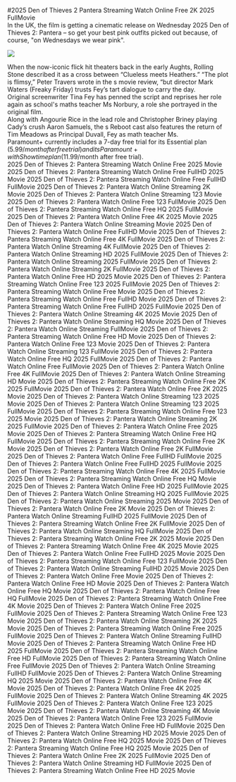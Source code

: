 #2025 Den of Thieves 2 Pantera Streaming Watch Online Free 2K 2025 FullMovie  
In the UK, the film is getting a cinematic release on Wednesday 2025 Den of Thieves 2: Pantera – so get your best pink outfits picked out because, of course, "on Wednesdays we wear pink".  
  
[![](https://i.imgur.com/qSNzIqt.png)](https://movie.rssnews.media/oTMoQfE.php)  
  
When the now-iconic flick hit theaters back in the early Aughts, Rolling Stone described it as a cross between “Clueless meets Heathers.” “The plot is flimsy,” Peter Travers wrote in the s movie review, “but director Mark Waters (Freaky Friday) trusts Fey’s tart dialogue to carry the day.  
Original screenwriter Tina Fey has penned the script and reprises her role again as school's maths teacher Ms Norbury, a role she portrayed in the original film.  
Along with Angourie Rice in the lead role and Christopher Briney playing Cady’s crush Aaron Samuels, the s Reboot cast also features the return of Tim Meadows as Principal Duvall, Fey as math teacher Ms.  
Paramount+ currently includes a 7-day free trial for its Essential plan ($5.99/month after free trial) and its Paramount+ with Showtime plan ($11.99/month after free trial).  
2025 Den of Thieves 2: Pantera Streaming Watch Online Free 2025 Movie
2025 Den of Thieves 2: Pantera Streaming Watch Online Free FullHD 2025 Movie
2025 Den of Thieves 2: Pantera Streaming Watch Online Free FullHD FullMovie
2025 Den of Thieves 2: Pantera Watch Online Streaming 2K Movie
2025 Den of Thieves 2: Pantera Watch Online Streaming 123 Movie
2025 Den of Thieves 2: Pantera Watch Online Free 123 FullMovie
2025 Den of Thieves 2: Pantera Streaming Watch Online Free HQ 2025 FullMovie
2025 Den of Thieves 2: Pantera Watch Online Free 4K 2025 Movie
2025 Den of Thieves 2: Pantera Watch Online Streaming Movie
2025 Den of Thieves 2: Pantera Watch Online Free FullHD Movie
2025 Den of Thieves 2: Pantera Streaming Watch Online Free 4K FullMovie
2025 Den of Thieves 2: Pantera Watch Online Streaming 4K FullMovie
2025 Den of Thieves 2: Pantera Watch Online Streaming HD 2025 FullMovie
2025 Den of Thieves 2: Pantera Watch Online Streaming 2025 FullMovie
2025 Den of Thieves 2: Pantera Watch Online Streaming 2K FullMovie
2025 Den of Thieves 2: Pantera Watch Online Free HD 2025 Movie
2025 Den of Thieves 2: Pantera Streaming Watch Online Free 123 2025 FullMovie
2025 Den of Thieves 2: Pantera Streaming Watch Online Free Movie
2025 Den of Thieves 2: Pantera Streaming Watch Online Free FullHD Movie
2025 Den of Thieves 2: Pantera Streaming Watch Online Free FullHD 2025 FullMovie
2025 Den of Thieves 2: Pantera Watch Online Streaming 4K 2025 Movie
2025 Den of Thieves 2: Pantera Watch Online Streaming HQ Movie
2025 Den of Thieves 2: Pantera Watch Online Streaming FullMovie
2025 Den of Thieves 2: Pantera Streaming Watch Online Free HD Movie
2025 Den of Thieves 2: Pantera Watch Online Free 123 Movie
2025 Den of Thieves 2: Pantera Watch Online Streaming 123 FullMovie
2025 Den of Thieves 2: Pantera Watch Online Free HQ 2025 FullMovie
2025 Den of Thieves 2: Pantera Watch Online Free FullMovie
2025 Den of Thieves 2: Pantera Watch Online Free 4K FullMovie
2025 Den of Thieves 2: Pantera Watch Online Streaming HD Movie
2025 Den of Thieves 2: Pantera Streaming Watch Online Free 2K 2025 FullMovie
2025 Den of Thieves 2: Pantera Watch Online Free 2K 2025 Movie
2025 Den of Thieves 2: Pantera Watch Online Streaming 123 2025 Movie
2025 Den of Thieves 2: Pantera Watch Online Streaming 123 2025 FullMovie
2025 Den of Thieves 2: Pantera Streaming Watch Online Free 123 2025 Movie
2025 Den of Thieves 2: Pantera Watch Online Streaming 2K 2025 FullMovie
2025 Den of Thieves 2: Pantera Watch Online Free 2025 Movie
2025 Den of Thieves 2: Pantera Streaming Watch Online Free HQ FullMovie
2025 Den of Thieves 2: Pantera Streaming Watch Online Free 2K Movie
2025 Den of Thieves 2: Pantera Watch Online Free 2K FullMovie
2025 Den of Thieves 2: Pantera Watch Online Free FullHD FullMovie
2025 Den of Thieves 2: Pantera Watch Online Free FullHD 2025 FullMovie
2025 Den of Thieves 2: Pantera Streaming Watch Online Free 4K 2025 FullMovie
2025 Den of Thieves 2: Pantera Streaming Watch Online Free HQ Movie
2025 Den of Thieves 2: Pantera Watch Online Free HD 2025 FullMovie
2025 Den of Thieves 2: Pantera Watch Online Streaming HQ 2025 FullMovie
2025 Den of Thieves 2: Pantera Watch Online Streaming 2025 Movie
2025 Den of Thieves 2: Pantera Watch Online Free 2K Movie
2025 Den of Thieves 2: Pantera Watch Online Streaming FullHD 2025 FullMovie
2025 Den of Thieves 2: Pantera Streaming Watch Online Free 2K FullMovie
2025 Den of Thieves 2: Pantera Watch Online Streaming HQ FullMovie
2025 Den of Thieves 2: Pantera Streaming Watch Online Free 2K 2025 Movie
2025 Den of Thieves 2: Pantera Streaming Watch Online Free 4K 2025 Movie
2025 Den of Thieves 2: Pantera Watch Online Free FullHD 2025 Movie
2025 Den of Thieves 2: Pantera Streaming Watch Online Free 123 FullMovie
2025 Den of Thieves 2: Pantera Watch Online Streaming FullHD 2025 Movie
2025 Den of Thieves 2: Pantera Watch Online Free Movie
2025 Den of Thieves 2: Pantera Watch Online Free HD Movie
2025 Den of Thieves 2: Pantera Watch Online Free HQ Movie
2025 Den of Thieves 2: Pantera Watch Online Free HQ FullMovie
2025 Den of Thieves 2: Pantera Streaming Watch Online Free 4K Movie
2025 Den of Thieves 2: Pantera Watch Online Free 2025 FullMovie
2025 Den of Thieves 2: Pantera Streaming Watch Online Free 123 Movie
2025 Den of Thieves 2: Pantera Watch Online Streaming 2K 2025 Movie
2025 Den of Thieves 2: Pantera Streaming Watch Online Free 2025 FullMovie
2025 Den of Thieves 2: Pantera Watch Online Streaming FullHD Movie
2025 Den of Thieves 2: Pantera Streaming Watch Online Free HD 2025 FullMovie
2025 Den of Thieves 2: Pantera Streaming Watch Online Free HD FullMovie
2025 Den of Thieves 2: Pantera Streaming Watch Online Free FullMovie
2025 Den of Thieves 2: Pantera Watch Online Streaming FullHD FullMovie
2025 Den of Thieves 2: Pantera Watch Online Streaming HQ 2025 Movie
2025 Den of Thieves 2: Pantera Watch Online Free 4K Movie
2025 Den of Thieves 2: Pantera Watch Online Free 4K 2025 FullMovie
2025 Den of Thieves 2: Pantera Watch Online Streaming 4K 2025 FullMovie
2025 Den of Thieves 2: Pantera Watch Online Free 123 2025 Movie
2025 Den of Thieves 2: Pantera Watch Online Streaming 4K Movie
2025 Den of Thieves 2: Pantera Watch Online Free 123 2025 FullMovie
2025 Den of Thieves 2: Pantera Watch Online Free HD FullMovie
2025 Den of Thieves 2: Pantera Watch Online Streaming HD 2025 Movie
2025 Den of Thieves 2: Pantera Watch Online Free HQ 2025 Movie
2025 Den of Thieves 2: Pantera Streaming Watch Online Free HQ 2025 Movie
2025 Den of Thieves 2: Pantera Watch Online Free 2K 2025 FullMovie
2025 Den of Thieves 2: Pantera Watch Online Streaming HD FullMovie
2025 Den of Thieves 2: Pantera Streaming Watch Online Free HD 2025 Movie